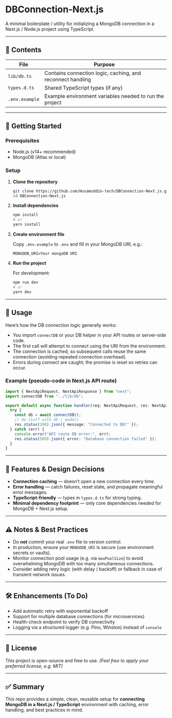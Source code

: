 
# DBConnection‑Next.js

A minimal boilerplate / utility for initializing a MongoDB connection in a Next.js / Node.js project using TypeScript.  

---

## 📂 Contents

| File | Purpose |
|------|---------|
| `lib/db.ts` | Contains connection logic, caching, and reconnect handling |
| `types.d.ts` | Shared TypeScript types (if any) |
| `.env.example` | Example environment variables needed to run the project |

---

## 🚀 Getting Started

### Prerequisites

- Node.js (v14+ recommended)  
- MongoDB (Atlas or local)  

### Setup

1. **Clone the repository**
   ```bash
   git clone https://github.com/Husamuddin-tech/DBConnection-Next.js.git
   cd DBConnection-Next.js
   ```

2. **Install dependencies**
   ```bash
   npm install
   # or
   yarn install
   ```

3. **Create environment file**

   Copy `.env.example` to `.env` and fill in your MongoDB URI, e.g.:

   ```text
   MONGODB_URI=Your mongoDB URI
   ```

4. **Run the project**

   For development:
   ```bash
   npm run dev
   # or
   yarn dev
   ```

---

## 🧩 Usage

Here’s how the DB connection logic generally works:

- You import `connectDB` or your DB helper in your API routes or server-side code.
- The first call will attempt to connect using the URI from the environment.
- The connection is cached, so subsequent calls reuse the same connection (avoiding repeated connection overhead).
- Errors during connect are caught; the promise is reset so retries can occur.

### Example (pseudo-code in Next.js API route)

```ts
import { NextApiRequest, NextApiResponse } from "next";
import connectDB from "../lib/db";

export default async function handler(req: NextApiRequest, res: NextApiResponse) {
  try {
    const db = await connectDB();
    // do stuff with db / models
    res.status(200).json({ message: "Connected to DB!" });
  } catch (err) {
    console.error("API route DB error:", err);
    res.status(500).json({ error: "Database connection failed" });
  }
}
```

---

## 🎯 Features & Design Decisions

- **Connection caching** — doesn’t open a new connection every time.
- **Error handling** — catch failures, reset state, and propagate meaningful error messages.
- **TypeScript-friendly** — types in `types.d.ts` for strong typing.
- **Minimal dependency footprint** — only core dependencies needed for MongoDB + Next.js setup.

---

## ⚠️ Notes & Best Practices

- Do **not** commit your real `.env` file to version control.
- In production, ensure your `MONGODB_URI` is secure (use environment secrets or vaults).
- Monitor connection pool usage (e.g. via `maxPoolSize`) to avoid overwhelming MongoDB with too many simultaneous connections.
- Consider adding retry logic (with delay / backoff) or fallback in case of transient network issues.

---

## 🛠 Enhancements (To Do)

- Add automatic retry with exponential backoff  
- Support for multiple database connections (for microservices)  
- Health-check endpoint to verify DB connectivity  
- Logging via a structured logger (e.g. Pino, Winston) instead of `console`  

---

## 🧾 License

This project is open-source and free to use. _(Feel free to apply your preferred license, e.g. MIT)_

---

## ✅ Summary

This repo provides a simple, clean, reusable setup for **connecting MongoDB in a Next.js / TypeScript** environment with caching, error handling, and best practices in mind.  
